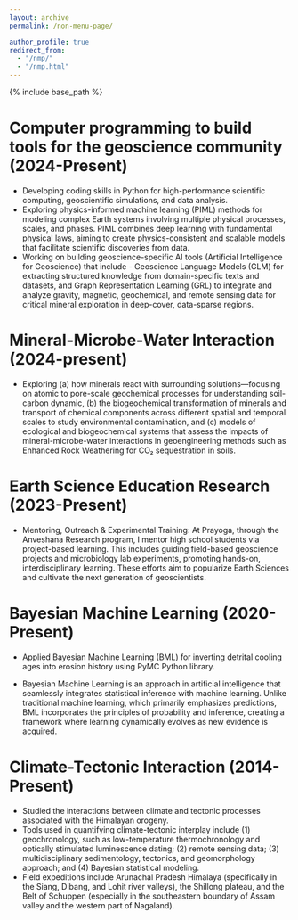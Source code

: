```yaml
---
layout: archive
permalink: /non-menu-page/

author_profile: true
redirect_from: 
  - "/nmp/"
  - "/nmp.html"
---
```

{% include base_path %}

# Computer programming to build tools for the geoscience community (2024-Present)

* Developing coding skills in Python for high-performance scientific computing, geoscientific simulations, and data analysis.
* Exploring physics-informed machine learning (PIML) methods for modeling complex Earth systems involving multiple physical processes, scales, and phases. PIML combines deep learning with fundamental physical laws, aiming to create physics-consistent and scalable models that facilitate scientific discoveries from data.
* Working on building geoscience-specific AI tools (Artificial Intelligence for Geoscience) that include - Geoscience Language Models (GLM) for extracting structured knowledge from domain-specific texts and datasets, and Graph Representation Learning (GRL) to integrate and analyze gravity, magnetic, geochemical, and remote sensing data for critical mineral exploration in deep-cover, data-sparse regions.

# Mineral-Microbe-Water Interaction (2024-present)

* Exploring (a) how minerals react with surrounding solutions—focusing on atomic to pore-scale geochemical processes for understanding soil-carbon dynamic, (b) the biogeochemical transformation of minerals and transport of chemical components across different spatial and temporal scales to study environmental contamination, and (c) models of ecological and biogeochemical systems that assess the impacts of mineral-microbe-water interactions in geoengineering methods such as Enhanced Rock Weathering for CO₂ sequestration in soils.

# Earth Science Education Research (2023-Present)

* Mentoring, Outreach & Experimental Training: At Prayoga, through the Anveshana Research program, I mentor high school students via project-based learning. This includes guiding field-based geoscience projects and microbiology lab experiments, promoting hands-on, interdisciplinary learning. These efforts aim to popularize Earth Sciences and cultivate the next generation of geoscientists.
  
# Bayesian Machine Learning (2020-Present)

* Applied Bayesian Machine Learning (BML) for inverting detrital cooling ages into erosion history using PyMC Python library.

* Bayesian Machine Learning is an approach in artificial intelligence that seamlessly integrates statistical inference with machine learning. Unlike traditional machine learning, which primarily emphasizes predictions, BML incorporates the principles of probability and inference, creating a framework where learning dynamically evolves as new evidence is acquired.
   
# Climate-Tectonic Interaction (2014-Present)

* Studied the interactions between climate and tectonic processes associated with the Himalayan orogeny.
* Tools used in quantifying climate-tectonic interplay include (1) geochronology, such as low-temperature thermochronology and optically stimulated luminescence dating; (2) remote sensing data; (3) multidisciplinary sedimentology, tectonics, and geomorphology approach; and (4) Bayesian statistical modeling.
* Field expeditions include Arunachal Pradesh Himalaya (specifically in the Siang, Dibang, and Lohit river valleys), the Shillong plateau, and the Belt of Schuppen (especially in the southeastern boundary of Assam valley and the western part of Nagaland).




